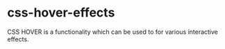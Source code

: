 # css-hover-effects

CSS HOVER is a functionality which can be used to for various interactive effects.
